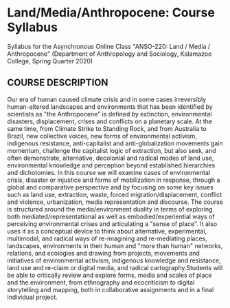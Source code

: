 # Land/Media/Anthropocene: Course Syllabus

Syllabus for the Asynchronous Online Class "ANSO-220: Land / Media / Anthropocene" 
(Department of Anthropology and Sociology, Kalamazoo College, Spring Quarter 2020)

## **COURSE DESCRIPTION**

Our era of human caused climate crisis and in some cases irreversibly human-altered landscapes and environments that has been identified by scientists as "the Anthropocene" is defined by extinction, environmental disasters, displacement, crises and conflicts on a planetary scale. At the same time, from Climate Strike to Standing Rock, and from Australia to Brazil, new collective voices, new forms of environmental activism, indigenous resistance, anti-capitalist and anti-globalization movements gain momentum, challenge the capitalist logic of extraction, but also seek, and often demonstrate, alternative, decolonial and radical modes of land use, environmental knowledge and perception beyond established hierarchies and dichotomies. In this course we will examine cases of environmental crisis, disaster or injustice and forms of mobilization in response, through a global and comparative perspective and by focusing on some key issues such as land use, extraction, waste, forced migration/displacement, conflict and violence, urbanization, media representation and discourse. The course is structured around the media/environment duality in terms of exploring both mediated/representational as well as embodied/experiential ways of perceiving environmental crises and articulating a "sense of place". It also uses it as a conceptual device to think about alternative, experimental, multimodal, and radical ways of re-imagining and re-mediating places, landscapes, environments in their human and "more than human" networks, relations, and ecologies and drawing from projects, movements and initiatives of environmental activism, indigenous knowledge and resistance, land use and re-claim or digital media, and radical cartography.Students will be able to critically review and explore forms, media and scales of place and the environment, from ethnography and ecocriticism to digital storytelling and mapping, both in collaborative assignments and in a final individual project.
